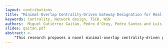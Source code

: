 ```yaml
---
layout: contributions
title: "Minimal-Overlap Centrality-Driven Gateway Designation for Real-Time TSCH Networks"
keywords: Centrality, Network design, TSCH, WSN
authors:  Miguel Gutiérrez Gaitán, Pedro d'Orey, Pedro Santos and Luís Almeida 
slides: gaitan.pdf
abstract: >-
    "This research proposes a novel minimal-overlap centrality-driven gateway designation method for real-time wireless sensor networks (WSNs). The goal is to enhance network schedulability by design, particularly, by exploiting the relationship between path node-overlaps and gateway designation. To this aim, we define a new metric termed minimal-overlap network centrality which characterizes the overall overlapping degree between all the active flows in the network when a given node is selected as gateway. The metric is then used to designate as gateway the node which produces the least overall number of path overlaps. For the purposes of evaluation, we assume a time-synchronized channel-hopping (TSCH) WSN under centralized earliest-deadline-first (EDF) scheduling and shortest-path routing. The assessment of the WSN traffic schedulability suggests our approach is dominant over classical network centrality metrics, namely, eigenvector, closeness, betweenness, and degree. Notably, it achieves up to 50% better schedulability than a degree centrality benchmark."
---
```

